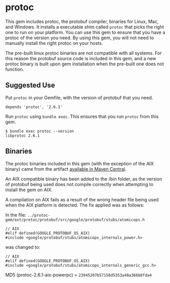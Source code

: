 protoc
==================

This gem includes protoc, the protobuf compiler, binaries for Linux, Mac, and Windows. It installs a executable shim
called `protoc` that picks the right one to run on your platform. You can use this gem to ensure that you have a protoc
of the version you need. By using this gem, you will not need to manually install the right protoc on your hosts.

The pre-built linux protoc binaries are not compatible with all systems.  For this reason the protobuf source code is
included in this gem, and a new protoc binary is built upon gem installation when the pre-built one does not function.

## Suggested Use

Put `protoc` in your Gemfile, with the version of protobuf that you need.

```
depends 'protoc', '2.6.1'
```

Run `protoc` using `bundle exec`. This ensures that you run `protoc` from this gem.

```
$ bundle exec protoc --version
libprotoc 2.6.1
```

## Binaries

The protoc binaries included in this gem  (with the exception of the AIX binary) came from the artifact
[available in Maven Central](http://search.maven.org/#artifactdetails%7Ccom.google.protobuf%7Cprotoc%7C2.6.1%7Cpom).

An AIX compatible binary has been added to the /bin folder, as the version of protobuf being used does not compile correctly when attempting to install the gem on AIX.  

A compilation on AIX fails as a result of the wrong header file being used when the AIX platform is detected.  The fix applied was as follows:

In the file: ```../protoc-gem/ext/protoc/protobuf/src/google/protobuf/stubs/atomicops.h```

```
// AIX
#elif defined(GOOGLE_PROTOBUF_OS_AIX)
#include <google/protobuf/stubs/atomicops_internals_power.h>
```

was changed to:

```
// AIX
#elif defined(GOOGLE_PROTOBUF_OS_AIX)
#include <google/protobuf/stubs/atomicops_internals_generic_gcc.h>
```


MD5 (protoc-2.6.1-aix-powerpc) = ```23945207b57158d5353a48a366b8fda4```